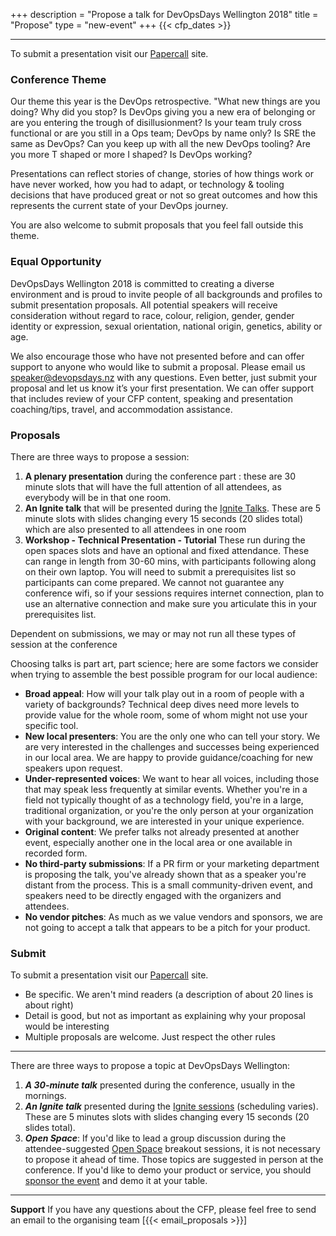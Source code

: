 +++
description = "Propose a talk for DevOpsDays Wellington 2018"
title = "Propose"
type = "new-event"
+++
{{< cfp_dates >}}

<hr>
To submit a presentation visit our <a href="https://www.papercall.io/devopsdays-wellington-2018" target="_blank">Papercall</a> site.

### Conference Theme
Our theme this year is the DevOps retrospective. "What new things are you doing? Why did you stop? Is DevOps giving you a new era of belonging or are you entering the trough of disillusionment? Is your team truly cross functional or are you still in a Ops team; DevOps by name only? Is SRE the same as DevOps? Can you keep up with all the new DevOps tooling? Are you more T shaped or more I shaped? Is DevOps working?

Presentations can reflect stories of change, stories of how things work or have never worked, how you had to adapt, or technology & tooling decisions that have produced great or not so great outcomes and how this represents the current state of your DevOps journey.

You are also welcome to submit proposals that you feel fall outside this theme.

### Equal Opportunity
DevOpsDays Wellington 2018 is committed to creating a diverse environment and is proud to invite people of all backgrounds and profiles to submit presentation proposals. All potential speakers will receive consideration without regard to race, colour, religion, gender, gender identity or expression, sexual orientation, national origin, genetics, ability or age.

We also encourage those who have not presented before and can offer support to anyone who would like to submit a proposal. Please email us [speaker@devopsdays.nz](mailto:speaker@devopsdays.nz) with any questions.  Even better, just submit your proposal and let us know it’s your first presentation. We can offer support that includes review of your CFP content, speaking and presentation coaching/tips, travel, and accommodation assistance.



### Proposals
There are three ways to propose a session:

1. __A plenary presentation__ during the conference part : these are 30 minute slots that will have the full attention of all attendees, as everybody will be in that one room.
2. __An Ignite talk__ that will be presented during the <a href="https://devopsdays.org/pages/ignite-talks-format" target="blank"> Ignite Talks</a>. These are 5 minute slots with slides changing every 15 seconds (20 slides total) which are also presented to all attendees in one room
3. __Workshop - Technical Presentation - Tutorial__ These run during the open spaces slots and have an optional and fixed attendance. These can range in length  from 30-60 mins, with participants following along on their own laptop. You will need to submit a prerequisites list so participants can come prepared. We cannot not guarantee any conference wifi, so if your sessions requires internet connection, plan to use an alternative connection and make sure you articulate this in your prerequisites list.

Dependent on submissions, we may or may not run all these types of session at the conference


Choosing talks is part art, part science; here are some factors we consider when trying to assemble the best possible program for our local audience:

- __Broad appeal__: How will your talk play out in a room of people with a variety of backgrounds? Technical deep dives need more levels to provide value for the whole room, some of whom might not use your specific tool.
- __New local presenters__: You are the only one who can tell your story. We are very interested in the challenges and successes being experienced in our local area. We are happy to provide guidance/coaching for new speakers upon request.
- __Under-represented voices__: We want to hear all voices, including those that may speak less frequently at similar events. Whether you're in a field not typically thought of as a technology field, you're in a large, traditional organization, or you're the only person at your organization with your background, we are interested in your unique experience.
- __Original content__: We prefer talks not already presented at another event, especially another one in the local area or one available in recorded form.
- __No third-party submissions__: If a PR firm or your marketing department is proposing the talk, you've already shown that as a speaker you're distant from the process. This is a small community-driven event, and speakers need to be directly engaged with the organizers and attendees.
- __No vendor pitches__: As much as we value vendors and sponsors, we are not going to accept a talk that appears to be a pitch for your product.

### Submit
To submit a presentation visit our <a href="https://www.papercall.io/devopsdays-wellington-2018" target="_blank">Papercall</a> site.

- Be specific. We aren't mind readers (a description of about 20 lines is about right)
- Detail is good, but not as important as explaining why your proposal would be interesting
- Multiple proposals are welcome. Just respect the other rules

<hr>

There are three ways to propose a topic at DevOpsDays Wellington:
<ol>
  <li><strong><em>A 30-minute talk</em></strong> presented during the conference, usually in the mornings.</li>
  <li><strong><em>An Ignite talk</em></strong> presented during the <a href="/pages/ignite-talks-format">Ignite sessions</a> (scheduling varies). These are 5 minutes slots with slides changing every 15 seconds (20 slides total).</li>
  <li><strong><em>Open Space</em></strong>: If you'd like to lead a group discussion during the attendee-suggested <a href="/pages/open-space-format">Open Space</a> breakout sessions, it is not necessary to propose it ahead of time. Those topics are suggested in person at the conference. If you'd like to demo your product or service, you should <a href="../sponsor">sponsor the event</a> and demo it at your table.
</ol>

<hr>
<strong>Support</strong> If you have any questions about the CFP, please feel free to send an email to the organising team [{{< email_proposals >}}]
